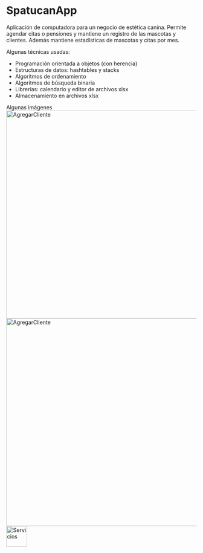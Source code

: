 # SpatucanApp
Aplicación de computadora para un negocio de estética canina. Permite agendar citas o pensiones y mantiene un registro de las mascotas y clientes. Además mantiene estadísticas de mascotas y citas por mes.

Algunas técnicas usadas:
- Programación orientada a objetos (con herencia)
- Estructuras de datos: hashtables y stacks
- Algoritmos de ordenamiento
- Algoritmos de búsqueda binaria
- Librerías: calendario y editor de archivos xlsx
- Almacenamiento en archivos xlsx

Algunas imágenes
<img width="550" alt="AgregarCliente" src="https://user-images.githubusercontent.com/109093534/196090716-f318b4aa-d179-4d9e-89fd-7e09e5a34986.png">
<img width="550" alt="AgregarCliente" src="https://user-images.githubusercontent.com/109093534/196090744-2a1b2362-2893-4d85-aed3-8ebc0377dd05.png">
<img width="55o" alt="Servicios" src="https://user-images.githubusercontent.com/109093534/196090951-9dc45079-b59b-42f2-8cae-f2dc814a72a1.png">

